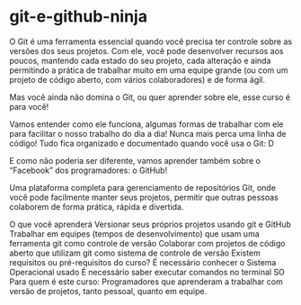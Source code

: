 # git-e-github-ninja

O Git é uma ferramenta essencial quando você precisa ter controle sobre as versões dos seus projetos. Com ele, você pode desenvolver recursos aos poucos, mantendo cada estado do seu projeto, cada alteração e ainda permitindo a prática de trabalhar muito em uma equipe grande (ou com um projeto de código aberto, com vários colaboradores) e de forma ágil.

Mas você ainda não domina o Git, ou quer aprender sobre ele, esse curso é para você!

Vamos entender como ele funciona, algumas formas de trabalhar com ele para facilitar o nosso trabalho do dia a dia! Nunca mais perca uma linha de código! Tudo fica organizado e documentado quando você usa o Git: D

E como não poderia ser diferente, vamos aprender também sobre o “Facebook” dos programadores: o  GitHub!

Uma plataforma completa para gerenciamento de repositórios Git, onde você pode facilmente manter seus projetos, permitir que outras pessoas colaborem de forma prática, rápida e divertida.

O que você aprenderá
Versionar seus próprios projetos usando git e GitHub
Trabalhar em equipes (tempos de desenvolvimento) que usam uma ferramenta git como controle de versão
Colaborar com projetos de código aberto que utilizam git como sistema de controle de versão
Existem requisitos ou pré-requisitos do curso?
É necessário conhecer o Sistema Operacional usado
É necessário saber executar comandos no terminal SO
Para quem é este curso:
Programadores que aprenderam a trabalhar com versão de projetos, tanto pessoal, quanto em equipe.

